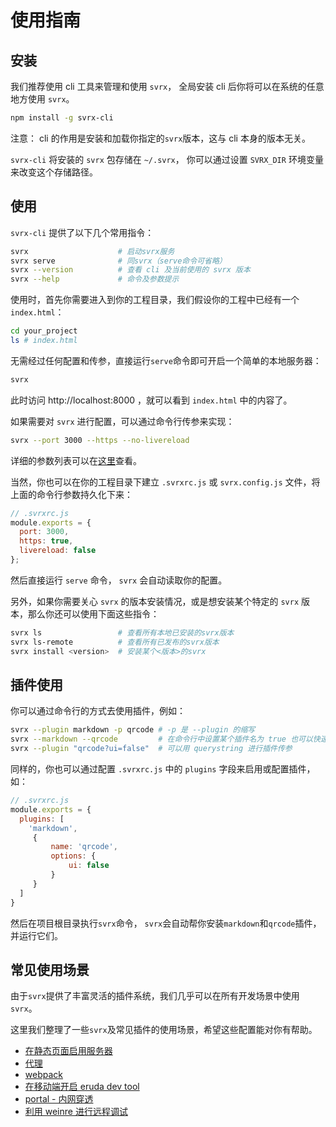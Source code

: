 # 使用指南

## 安装

我们推荐使用 cli 工具来管理和使用 `svrx`， 全局安装 cli 后你将可以在系统的任意地方使用 `svrx`。

```bash
npm install -g svrx-cli
```

注意： cli 的作用是安装和加载你指定的`svrx`版本<!--（默认为['最新版']()）-->，这与 cli 本身的版本无关。

`svrx-cli` 将安装的 `svrx` 包存储在 `~/.svrx`， 你可以通过设置 `SVRX_DIR` 环境变量来改变这个存储路径。

## 使用

`svrx-cli` 提供了以下几个常用指令：

```bash
svrx                    # 启动svrx服务
svrx serve              # 同svrx（serve命令可省略）
svrx --version          # 查看 cli 及当前使用的 svrx 版本
svrx --help             # 命令及参数提示
```

使用时，首先你需要进入到你的工程目录，我们假设你的工程中已经有一个 `index.html`：

```bash
cd your_project
ls # index.html
```

无需经过任何配置和传参，直接运行`serve`命令即可开启一个简单的本地服务器：

```bash
svrx
```

此时访问 http://localhost:8000 ，就可以看到 `index.html` 中的内容了。

如果需要对 `svrx` 进行配置，可以通过命令行传参来实现： 

```bash
svrx --port 3000 --https --no-livereload
```

详细的参数列表可以在[这里](/zh/api.md)查看。

当然，你也可以在你的工程目录下建立 `.svrxrc.js` 或 `svrx.config.js` 文件，将上面的命令行参数持久化下来：

```js
// .svrxrc.js
module.exports = {
  port: 3000,
  https: true,
  livereload: false
};
```

然后直接运行 `serve` 命令， `svrx` 会自动读取你的配置。

另外，如果你需要关心 `svrx` 的版本安装情况，或是想安装某个特定的 `svrx` 版本，那么你还可以使用下面这些指令：

```bash
svrx ls                 # 查看所有本地已安装的svrx版本
svrx ls-remote          # 查看所有已发布的svrx版本
svrx install <version>  # 安装某个<版本>的svrx
```
## 插件使用

你可以通过命令行的方式去使用插件，例如：

```bash
svrx --plugin markdown -p qrcode # -p 是 --plugin 的缩写
svrx --markdown --qrcode         # 在命令行中设置某个插件名为 true 也可以快速开启一个插件
svrx --plugin "qrcode?ui=false"  # 可以用 querystring 进行插件传参
```

同样的，你也可以通过配置 `.svrxrc.js` 中的 `plugins` 字段来启用或配置插件，如：

```js
// .svrxrc.js
module.exports = {
  plugins: [
    'markdown',
     {
         name: 'qrcode',
         options: {
             ui: false
         }
     }
  ]
}
```

然后在项目根目录执行`svrx`命令， `svrx`会自动帮你安装`markdown`和`qrcode`插件，并运行它们。

## 常见使用场景

由于`svrx`提供了丰富灵活的插件系统，我们几乎可以在所有开发场景中使用`svrx`。 

这里我们整理了一些`svrx`及常见插件的使用场景，希望这些配置能对你有帮助。

- [在静态页面启用服务器](https://github.com/x-orpheus/svrx/blob/master/examples/serve-static-page)
- [代理](https://github.com/x-orpheus/svrx/blob/master/examples/proxy)
- [webpack](https://github.com/x-orpheus/svrx/blob/master/examples/webpack)
- [在移动端开启 eruda dev tool](https://github.com/x-orpheus/svrx/tree/master/examples/eruda)
- [portal - 内网穿透](https://github.com/x-orpheus/svrx/blob/master/examples/portal)
- [利用 weinre 进行远程调试](https://github.com/x-orpheus/svrx/blob/master/examples/weinre)
